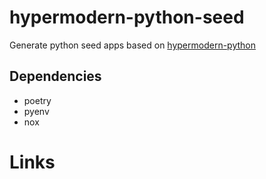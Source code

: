 # hypermodern-python-seed

Generate python seed apps based on [hypermodern-python][1]


## Dependencies

* poetry
* pyenv
* nox


# Links
[1]: https://cjolowicz.github.io/posts/hypermodern-python-01-setup/
